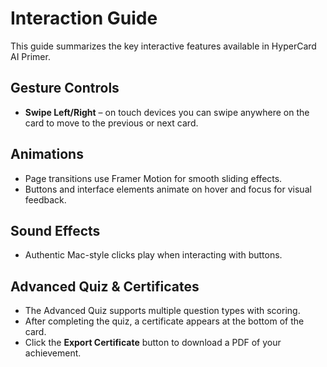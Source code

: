 # Interaction Guide

This guide summarizes the key interactive features available in HyperCard AI Primer.

## Gesture Controls
- **Swipe Left/Right** – on touch devices you can swipe anywhere on the card to move to the previous or next card.

## Animations
- Page transitions use Framer Motion for smooth sliding effects.
- Buttons and interface elements animate on hover and focus for visual feedback.

## Sound Effects
- Authentic Mac-style clicks play when interacting with buttons.

## Advanced Quiz & Certificates
- The Advanced Quiz supports multiple question types with scoring.
- After completing the quiz, a certificate appears at the bottom of the card.
 - Click the **Export Certificate** button to download a PDF of your achievement.
